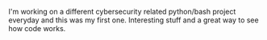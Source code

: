I'm working on a different cybersecurity related python/bash project everyday and this was my first one.
Interesting stuff and a great way to see how code works. 
